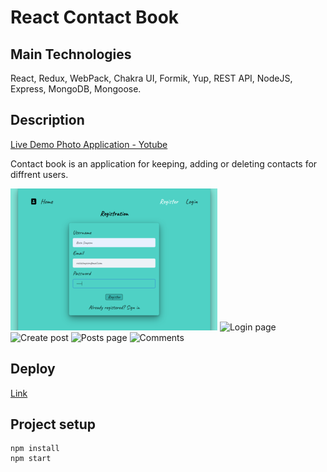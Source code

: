 # React Contact Book

## Main Technologies

React, Redux, WebPack, Chakra UI, Formik, Yup, REST API, NodeJS, Express, MongoDB, Mongoose.

## Description

[Live Demo Photo Application - Yotube](https://youtu.be/Wri-7jYoA0Q)

Contact book is an application for keeping, adding or deleting contacts for diffrent users.

![Registration page](./assets/registration-page.png)
![Login page](./src/assets/login-page.jpg)
![Create post](./src/assets/create-post.jpg)
![Posts page](./src/assets/posts-page.jpg)
![Comments](./src/assets/comments.jpg)

## Deploy

[Link](https://olgamykhailova.github.io/goit-react-hw-08-phonebook/)

## Project setup

```
npm install
npm start
```
